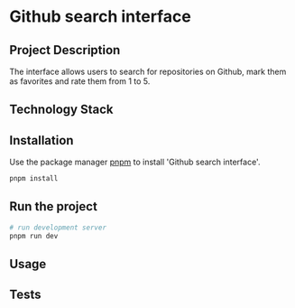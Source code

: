 # Github search interface

## Project Description

The interface allows users to search for repositories on Github, mark them as favorites and rate them from 1 to 5.

## Technology Stack

## Installation

Use the package manager [pnpm](https://pnpm.io/) to install 'Github search interface'.

```bash
pnpm install
```

## Run the project

```python
# run development server
pnpm run dev
```

## Usage

## Tests
